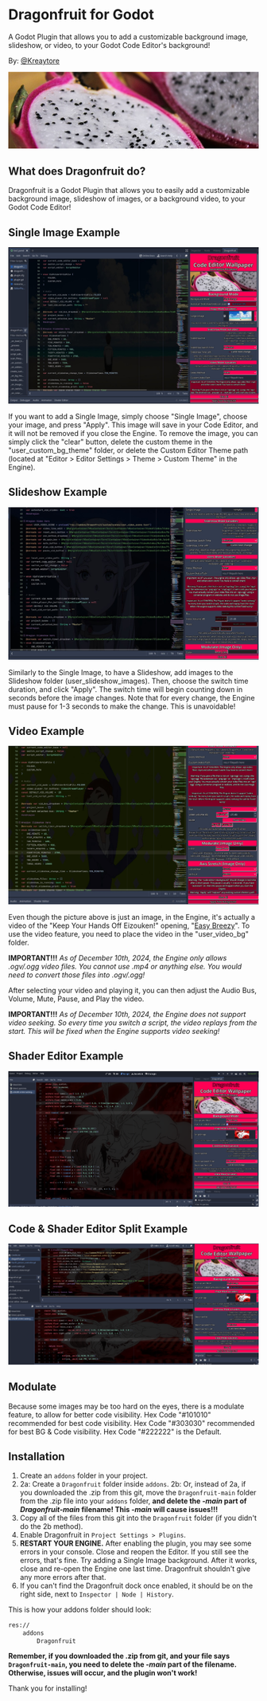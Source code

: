 # Dragonfruit for Godot
A Godot Plugin that allows you to add a customizable background image, slideshow, or video, to your Godot Code Editor's background!

By: [@Kreaytore](https://x.com/kreaytore)

![An image of real Dragon Fruit](system/tool_theme/banner.jpg)

## What does Dragonfruit do?
Dragonfruit is a Godot Plugin that allows you to easily add a customizable background image, slideshow of images, or a background video, to your Godot Code Editor!

## Single Image Example
![Dragonfruit Image Example with Shinji](system/git-pics/image-ex.jpg)

If you want to add a Single Image, simply choose "Single Image", choose your image, and press "Apply". This image will save in your Code Editor, and it will not be removed if you close the Engine.
To remove the image, you can simply click the "clear" button, delete the custom theme in the "user_custom_bg_theme" folder, or delete the Custom Editor Theme path (located at "Editor > Editor Settings > Theme > Custom Theme" in the Engine).

## Slideshow Example
![Dragonfruit Slideshow Example with Frieren](system/git-pics/slide-ex.jpg)

Similarly to the Single Image, to have a Slideshow, add images to the Slideshow folder (user_slideshow_images).
Then, choose the switch time duration, and click "Apply". The switch time will begin counting down in seconds before the image changes.
Note that for every change, the Engine must pause for 1-3 seconds to make the change. This is unavoidable!

## Video Example
![Dragonfruit Video Example with Easy Breezy Video Background](system/git-pics/vid-ex.jpg)

Even though the picture above is just an image, in the Engine, it's actually a video of the "Keep Your Hands Off Eizouken!" opening, "[Easy Breezy](https://www.youtube.com/watch?v=8-91y7BJ8QA)".
To use the video feature, you need to place the video in the "user_video_bg" folder.

**IMPORTANT!!!** *As of December 10th, 2024, the Engine only allows .ogv/.ogg video files. You cannot use .mp4 or anything else. You would need to convert those files into .ogv/.ogg!*

After selecting your video and playing it, you can then adjust the Audio Bus, Volume, Mute, Pause, and Play the video.

**IMPORTANT!!!** *As of December 10th, 2024, the Engine does not support video seeking. So every time you switch a script, the video replays from the start. This will be fixed when the Engine supports video seeking!*

## Shader Editor Example
![Dragonfruit Video Example with Easy Breezy Video Background](system/git-pics/ShaderEditor.png)

## Code & Shader Editor Split Example
![Dragonfruit Video Example with Easy Breezy Video Background](system/git-pics/Split.png)

## Modulate
Because some images may be too hard on the eyes, there is a modulate feature, to allow for better code visibility.
Hex Code "#101010" recommended for best code visibility. 
Hex Code "#303030" recommended for best BG & Code visibility.
Hex Code "#222222" is the Default.

## Installation
1. Create an `addons` folder in your project.
2. 2a: Create a `Dragonfruit` folder inside `addons`. 2b: Or, instead of 2a, if you downloaded the .zip from this git, move the `Dragonfruit-main` folder from the .zip file into your `addons` folder, **and delete the *-main* part of *Dragonfruit-main* filename! This *-main* will cause issues!!!**
3. Copy all of the files from this git into the `Dragonfruit` folder (if you didn't do the 2b method).
4. Enable Dragonfruit in `Project Settings > Plugins`.
5. **RESTART YOUR ENGINE.** After enabling the plugin, you may see some errors in your console. Close and reopen the Editor. If you still see the errors, that's fine. Try adding a Single Image background. After it works, close and re-open the Engine one last time. Dragonfruit shouldn't give any more errors after that.
6. If you can't find the Dragonfruit dock once enabled, it should be on the right side, next to `Inspector | Node | History`.

This is how your addons folder should look:
```
res://
    addons
        Dragonfruit
```

**Remember, if you downloaded the .zip from git, and your file says `Dragonfruit-main`, you need to delete the *-main* part of the filename. Otherwise, issues will occur, and the plugin won't work!**


Thank you for installing!

